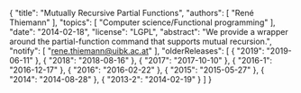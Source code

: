 {
    "title": "Mutually Recursive Partial Functions",
    "authors": [
        "René Thiemann"
    ],
    "topics": [
        "Computer science/Functional programming"
    ],
    "date": "2014-02-18",
    "license": "LGPL",
    "abstract": "We provide a wrapper around the partial-function command that supports mutual recursion.",
    "notify": [
        "rene.thiemann@uibk.ac.at"
    ],
    "olderReleases": [
        {
            "2019": "2019-06-11"
        },
        {
            "2018": "2018-08-16"
        },
        {
            "2017": "2017-10-10"
        },
        {
            "2016-1": "2016-12-17"
        },
        {
            "2016": "2016-02-22"
        },
        {
            "2015": "2015-05-27"
        },
        {
            "2014": "2014-08-28"
        },
        {
            "2013-2": "2014-02-19"
        }
    ]
}